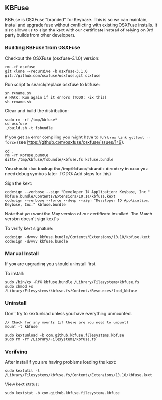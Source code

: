 ## KBFuse

KBFuse is OSXFuse "branded" for Keybase. This is so we can maintain, install and upgrade fuse without
conflicting with existing OSXFuse installs. It also allows us to sign the kext with our certificate instead
of relying on 3rd party builds from other developers.

### Building KBFuse from OSXFuse

Checkout the OSXFuse (osxfuse-3.1.0) version:

    rm -rf osxfuse
    git clone --recursive -b osxfuse-3.1.0 git://github.com/osxfuse/osxfuse.git osxfuse

Run script to search/replace osxfuse to kbfuse:

    sh rename.sh
    # HACK: Run again if it errors (TODO: Fix this)
    sh rename.sh

Clean and build the distribution:

    sudo rm -rf /tmp/kbfuse*
    cd osxfuse
    ./build.sh -t fsbundle

If you get an error compiling you might have to run `brew link gettext --force` (see https://github.com/osxfuse/osxfuse/issues/149).

    cd ..
    rm -rf kbfuse.bundle
    ditto /tmp/kbfuse/fsbundle/kbfuse.fs kbfuse.bundle

You should also backup the /tmp/kbfuse/fsbundle directory in case you need debug symbols later (TODO: Add steps for this)

Sign the kext:

    codesign --verbose --sign "Developer ID Application: Keybase, Inc." kbfuse.bundle/Contents/Extensions/10.10/kbfuse.kext
    codesign --verbose --force --deep --sign "Developer ID Application: Keybase, Inc." kbfuse.bundle

Note that you want the May version of our certificate installed. The March version doesn't sign kext's.

To verify kext signature:

    codesign -dvvvv kbfuse.bundle/Contents/Extensions/10.10/kbfuse.kext
    codesign -dvvvv kbfuse.bundle

### Manual Install

If you are upgrading you should uninstall first.

To install:

    sudo /bin/cp -RfX kbfuse.bundle /Library/Filesystems/kbfuse.fs
    sudo chmod +s /Library/Filesystems/kbfuse.fs/Contents/Resources/load_kbfuse

### Uninstall

Don't try to kextunload unless you have everything unmounted.

    // Check for any mounts (if there are you need to umount)
    mount -t kbfuse

    sudo kextunload -b com.github.kbfuse.filesystems.kbfuse
    sudo rm -rf /Library/Filesystems/kbfuse.fs

### Verifying

After install if you are having problems loading the kext:

    sudo kextutil -l /Library/Filesystems/kbfuse.fs/Contents/Extensions/10.10/kbfuse.kext

View kext status:

    sudo kextstat -b com.github.kbfuse.filesystems.kbfuse

